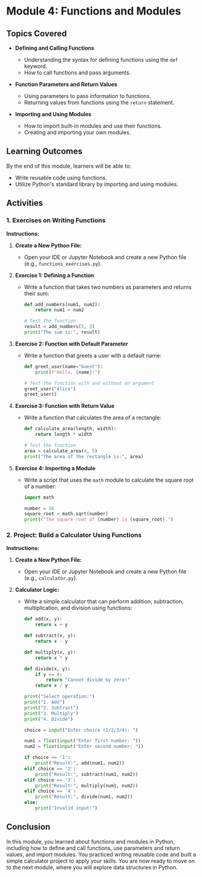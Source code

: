 # Module 4: Functions and Modules

## Topics Covered

- **Defining and Calling Functions**
  - Understanding the syntax for defining functions using the `def` keyword.
  - How to call functions and pass arguments.

- **Function Parameters and Return Values**
  - Using parameters to pass information to functions.
  - Returning values from functions using the `return` statement.

- **Importing and Using Modules**
  - How to import built-in modules and use their functions.
  - Creating and importing your own modules.

## Learning Outcomes

By the end of this module, learners will be able to:

- Write reusable code using functions.
- Utilize Python's standard library by importing and using modules.

## Activities

### 1. Exercises on Writing Functions

**Instructions:**

1. **Create a New Python File:**
   - Open your IDE or Jupyter Notebook and create a new Python file (e.g., `functions_exercises.py`).

2. **Exercise 1: Defining a Function**
   - Write a function that takes two numbers as parameters and returns their sum:
     ```python
     def add_numbers(num1, num2):
         return num1 + num2

     # Test the function
     result = add_numbers(5, 3)
     print("The sum is:", result)
     ```

3. **Exercise 2: Function with Default Parameter**
   - Write a function that greets a user with a default name:
     ```python
     def greet_user(name="Guest"):
         print(f"Hello, {name}!")

     # Test the function with and without an argument
     greet_user("Alice")
     greet_user()
     ```

4. **Exercise 3: Function with Return Value**
   - Write a function that calculates the area of a rectangle:
     ```python
     def calculate_area(length, width):
         return length * width

     # Test the function
     area = calculate_area(4, 5)
     print("The area of the rectangle is:", area)
     ```

5. **Exercise 4: Importing a Module**
   - Write a script that uses the `math` module to calculate the square root of a number:
     ```python
     import math

     number = 16
     square_root = math.sqrt(number)
     print(f"The square root of {number} is {square_root}.")
     ```

### 2. Project: Build a Calculator Using Functions

**Instructions:**

1. **Create a New Python File:**
   - Open your IDE or Jupyter Notebook and create a new Python file (e.g., `calculator.py`).

2. **Calculator Logic:**
   - Write a simple calculator that can perform addition, subtraction, multiplication, and division using functions:
     ```python
     def add(x, y):
         return x + y

     def subtract(x, y):
         return x - y

     def multiply(x, y):
         return x * y

     def divide(x, y):
         if y == 0:
             return "Cannot divide by zero!"
         return x / y

     print("Select operation:")
     print("1. Add")
     print("2. Subtract")
     print("3. Multiply")
     print("4. Divide")

     choice = input("Enter choice (1/2/3/4): ")

     num1 = float(input("Enter first number: "))
     num2 = float(input("Enter second number: "))

     if choice == '1':
         print("Result:", add(num1, num2))
     elif choice == '2':
         print("Result:", subtract(num1, num2))
     elif choice == '3':
         print("Result:", multiply(num1, num2))
     elif choice == '4':
         print("Result:", divide(num1, num2))
     else:
         print("Invalid input!")
     ```

## Conclusion

In this module, you learned about functions and modules in Python, including how to define and call functions, use parameters and return values, and import modules. You practiced writing reusable code and built a simple calculator project to apply your skills. You are now ready to move on to the next module, where you will explore data structures in Python. 